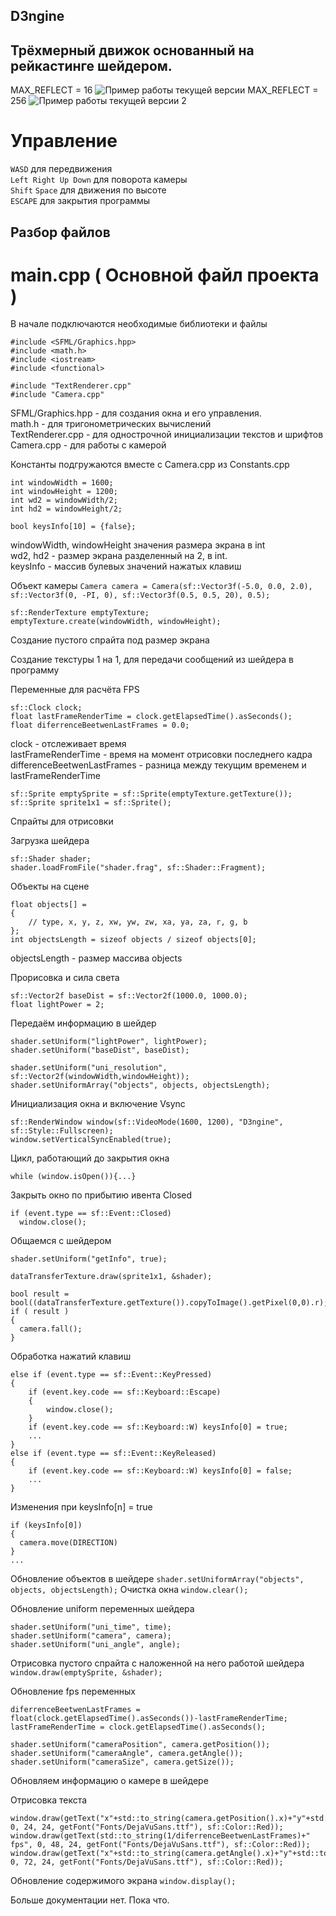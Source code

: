 ## D3ngine
## Трёхмерный движок основанный на рейкастинге шейдером.
MAX_REFLECT = 16
![Пример работы текущей версии](https://github.com/LedinecMing/D3ngine/raw/shader/Screenshots/снимок.png)
MAX_REFLECT = 256
![Пример работы текущей версии 2](https://github.com/LedinecMing/D3ngine/raw/shader/Screenshots/cнимок1.png)
# Управление
`WASD` для передвижения  
`Left Right Up Down` для поворота камеры  
`Shift` `Space` для движения по высоте  
`ESCAPE` для закрытия программы
## Разбор файлов
# main.cpp ( Основной файл проекта )
В начале подключаются необходимые библиотеки и файлы
```
#include <SFML/Graphics.hpp>
#include <math.h>
#include <iostream>
#include <functional>

#include "TextRenderer.cpp"
#include "Camera.cpp"
```
SFML/Graphics.hpp - для создания окна и его управления.  
math.h - для тригонометрических вычислений  
TextRenderer.cpp - для однострочной инициализации текстов и шрифтов  
Camera.cpp - для работы с камерой
  
Константы подгружаются вместе с Camera.cpp из Constants.cpp


```
int windowWidth = 1600;
int windowHeight = 1200;
int wd2 = windowWidth/2;
int hd2 = windowHeight/2;

bool keysInfo[10] = {false};
```
windowWidth, windowHeight значения размера экрана в int  
wd2, hd2 - размер экрана разделенный на 2, в int.  
keysInfo - массив булевых значений нажатых клавиш  

Объект камеры ```Camera camera = Camera(sf::Vector3f(-5.0, 0.0, 2.0), sf::Vector3f(0, -PI, 0), sf::Vector3f(0.5, 0.5, 20), 0.5);```
 
```
sf::RenderTexture emptyTexture;
emptyTexture.create(windowWidth, windowHeight);
```
Создание пустого спрайта под размер экрана  

Создание текстуры 1 на 1, для передачи сообщений из шейдера в программу  

Переменные для расчёта FPS
```
sf::Clock clock;
float lastFrameRenderTime = clock.getElapsedTime().asSeconds();
float diferrenceBeetwenLastFrames = 0.0;
```
clock - отслеживает время  
lastFrameRenderTime - время на момент отрисовки последнего кадра  
differenceBeetwenLastFrames - разница между текущим временем и lastFrameRenderTime  

```
sf::Sprite emptySprite = sf::Sprite(emptyTexture.getTexture());
sf::Sprite sprite1x1 = sf::Sprite();
```
Спрайты для отрисовки  

Загрузка шейдера
```
sf::Shader shader;
shader.loadFromFile("shader.frag", sf::Shader::Fragment);
```

Объекты на сцене
```
float objects[] =
{
    // type, x, y, z, xw, yw, zw, xa, ya, za, r, g, b
};
int objectsLength = sizeof objects / sizeof objects[0];
```
objectsLength - размер массива objects

Прорисовка и сила света
```
sf::Vector2f baseDist = sf::Vector2f(1000.0, 1000.0);
float lightPower = 2;
```

Передаём информацию в шейдер
```
shader.setUniform("lightPower", lightPower);
shader.setUniform("baseDist", baseDist);

shader.setUniform("uni_resolution", sf::Vector2f(windowWidth,windowHeight));
shader.setUniformArray("objects", objects, objectsLength);
```

Инициализация окна и включение Vsync
```
sf::RenderWindow window(sf::VideoMode(1600, 1200), "D3ngine", sf::Style::Fullscreen);
window.setVerticalSyncEnabled(true);
```

Цикл, работающий до закрытия окна
```
while (window.isOpen()){...}
```

Закрыть окно по прибытию ивента Closed
```
if (event.type == sf::Event::Closed)
  window.close();
```

Общаемся с шейдером
```
shader.setUniform("getInfo", true);

dataTransferTexture.draw(sprite1x1, &shader);

bool result = bool((dataTransferTexture.getTexture()).copyToImage().getPixel(0,0).r);
if ( result )
{
  camera.fall();
}
```

Обработка нажатий клавиш
```
else if (event.type == sf::Event::KeyPressed)
{
    if (event.key.code == sf::Keyboard::Escape)
    {
        window.close();
    }
    if (event.key.code == sf::Keyboard::W) keysInfo[0] = true;
    ...
}
else if (event.type == sf::Event::KeyReleased)
{
    if (event.key.code == sf::Keyboard::W) keysInfo[0] = false;
    ...
}
```
Изменения при keysInfo[n] = true
```
if (keysInfo[0])
{
  camera.move(DIRECTION)
}
...
```
Обновление объектов в шейдере ```shader.setUniformArray("objects", objects, objectsLength);```
Очистка окна ```window.clear();```

Обновление uniform переменных шейдера
```
shader.setUniform("uni_time", time);
shader.setUniform("camera", camera);
shader.setUniform("uni_angle", angle);
```

Отрисовка пустого спрайта с наложенной на него работой шейдера ```window.draw(emptySprite, &shader);```

Обновление fps переменных
```
diferrenceBeetwenLastFrames = float(clock.getElapsedTime().asSeconds())-lastFrameRenderTime;
lastFrameRenderTime = clock.getElapsedTime().asSeconds();
```

```
shader.setUniform("cameraPosition", camera.getPosition());
shader.setUniform("cameraAngle", camera.getAngle());
shader.setUniform("cameraSize", camera.getSize());
```
Обновляем информацию о камере в шейдере

Отрисовка текста
```
window.draw(getText("x"+std::to_string(camera.getPosition().x)+"y"+std::to_string(camera.getPosition().y)+"z"+std::to_string(camera.getPosition().z), 0, 24, 24, getFont("Fonts/DejaVuSans.ttf"), sf::Color::Red));
window.draw(getText(std::to_string(1/diferrenceBeetwenLastFrames)+" fps", 0, 48, 24, getFont("Fonts/DejaVuSans.ttf"), sf::Color::Red));
window.draw(getText("x"+std::to_string(camera.getAngle().x)+"y"+std::to_string(camera.getAngle().y)+"z"+std::to_string(camera.getAngle().z), 0, 72, 24, getFont("Fonts/DejaVuSans.ttf"), sf::Color::Red));
```

Обновление содержимого экрана ```window.display();```

Больше документации нет. Пока что.
